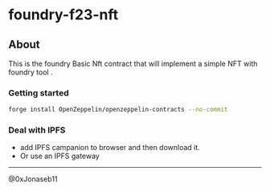 # foundry-f23-nft

## About

This is the foundry Basic Nft contract that will implement a simple NFT with foundry tool .

### Getting started

```sh
forge install OpenZeppelin/openzeppelin-contracts --no-commit
```

### Deal with IPFS

- add  IPFS campanion to browser and then download it.
- Or use an IPFS gateway

-----------------------

@0xJonaseb11
